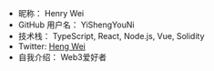 
- 昵称： Henry Wei
- GitHub 用户名： YiShengYouNi
- 技术栈：  TypeScript, React, Node.js, Vue, Solidity
- Twitter: <a href="https://x.com/hengwei1226" target="_blank">Heng Wei</a>
- 自我介绍： Web3爱好者
